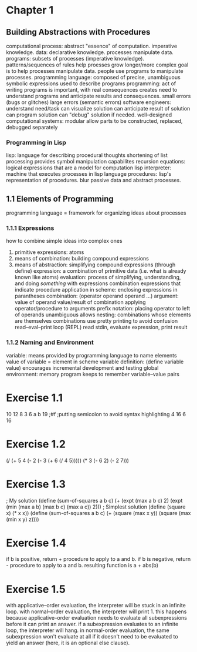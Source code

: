 # Chapter 1
## Building Abstractions with Procedures
computational process: abstract "essence" of computation. imperative knowledge.
data: declarative knowledge.
processes manipulate data.
programs:
    subsets of processes (imperative knowledge). 
    patterns/sequences of rules
    help proesses grow longer/more complex
    goal is to help processes manipulate data.
people use programs to manipulate processes.
programming language:
    composed of precise, unambiguous symbolic expressions
    used to describe programs
programming:
    act of writing programs
    is important, with real consequences
    creates need to understand programs and anticipate results and consequences.
        small errors (bugs or glitches)
        large errors (semantic errors)
software engineers:
    understand need/task
    can visualize solution
    can anticipate result of solution
    can program solution
    can "debug" solution if needed.
well–designed computational systems:
    modular
    allow parts to be constructed, replaced, debugged separately

### Programming in Lisp
lisp:
    language for describing procedural thoughts
    shortening of list processing
    provides symbol manipulation capabilites 
recursion equations: logical expressions that are a model for computation
lisp interpreter: machine that executes processes in lisp language
procedures:
    lisp's representation of procedures.
    blur passive data and abstract processes.
## 1.1 Elements of Programming
programming language = framework for organizing ideas about processes
### 1.1.1 Expressions
how to combine simple ideas into complex ones
1. primitive expressions: atoms
2. means of combination: building compound expressions
3. means of abstraction: simplifying compound expressions (through define)
expression: a combination of primitive data (i.e. what is already known like atoms)
evaluation: process of simplifying, understanding, and doing *something* with expressions
combination
    expressions that indicate procedure application
    in scheme: enclosing expressions in parantheses
    combination: (operator operand operand ...)
argument: value of operand
value/result of combination
    applying operator/procedure to arguments
prefix notation: placing operator to left of operands
    unambiguous
    allows nesting: combinations whose elements are themselves combinations
use pretty printing to avoid confusion
read–eval–print loop (REPL)
    read stdin, evaluate expression, print result
### 1.1.2 Naming and Environment
variable: means provided by programming language to name elements
    value of variable = element
in scheme variable definition: (define variable value)
encourages incremental development and testing
global environment: memory program keeps to remember variable–value pairs

# Exercise 1.1
10
12
8
3
6
a
b
19
;#f ;putting semicolon to avoid syntax highlighting
4
16
6
16

# Exercise 1.2
(/ (+ 5
      4
      (- 2
         (- 3
            (+ 6
               (/ 4 5)))))
   (* 3
      (- 6 2)
      (- 2 7)))

# Exercise 1.3
; My solution
(define (sum-of-squares a b c)
    (+ (expt (max a b c) 2)
       (expt (min (max a b) (max b c) (max a c)) 2)))
; Simplest solution
(define (square x) (* x x))
(define (sum-of-squares a b c)
    (+ (square (max x y))
       (square (max (min x y)
                    z))))

# Exercise 1.4
if b is positive, return + procedure to apply to a and b.
if b is negative, return - procedure to apply to a and b.
resulting function is a + abs(b)

# Exercise 1.5
with applicative–order evaluation, the interpreter will be stuck in an infinite loop.
with normal–order evaluation, the interpreter will print 1.
this happens because applicative–order evaluation needs to evaluate all subexpressions before it can print an answer. if a subexpression evaluates to an infinite loop, the interpreter will hang. in normal-order evaluation, the same subexpression won't evaluate at all if it doesn't need to be evaluated to yield an answer (here, it is an optional else clause).

